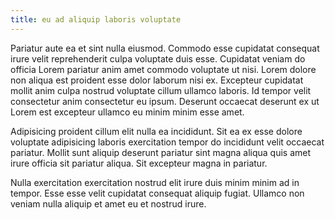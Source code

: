 ```yaml
---
title: eu ad aliquip laboris voluptate
---
```


Pariatur aute ea et sint nulla eiusmod. Commodo esse cupidatat consequat irure velit reprehenderit culpa voluptate duis esse. Cupidatat veniam do officia Lorem pariatur anim amet commodo voluptate ut nisi. Lorem dolore non aliqua est proident esse dolor laborum nisi ex. Excepteur cupidatat mollit anim culpa nostrud voluptate cillum ullamco laboris. Id tempor velit consectetur anim consectetur eu ipsum. Deserunt occaecat deserunt ex ut Lorem est excepteur ullamco eu minim minim esse amet.

Adipisicing proident cillum elit nulla ea incididunt. Sit ea ex esse dolore voluptate adipisicing laboris exercitation tempor do incididunt velit occaecat pariatur. Mollit sunt aliquip deserunt pariatur sint magna aliqua quis amet irure officia sit pariatur aliqua. Sit excepteur magna in pariatur.

Nulla exercitation exercitation nostrud elit irure duis minim minim ad in tempor. Esse esse velit cupidatat consequat aliquip fugiat. Ullamco non veniam nulla aliquip et amet eu et nostrud irure.